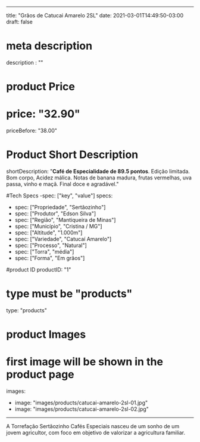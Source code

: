 
---
title: "Grãos de Catucai Amarelo 2SL"
date: 2021-03-01T14:49:50-03:00
draft: false

# meta description
description : ""

# product Price
# price: "32.90"
priceBefore: "38.00"

# Product Short Description
shortDescription: "**Café de Especialidade de 89.5 pontos**. Edição limitada. Bom corpo, Acidez málica. Notas de banana madura, frutas vermelhas, uva passa, vinho e maçã. Final doce e agradável."

#Tech Specs -spec: ["key", "value"]
specs:
  - spec: ["Propriedade", "Sertãozinho"]
  - spec: ["Produtor", "Edson Silva"]
  - spec: ["Região", "Mantiqueira de Minas"]
  - spec: ["Município", "Cristina / MG"]
  - spec: ["Altitude", "1.000m"]
  - spec: ["Variedade", "Catucaí Amarelo"]
  - spec: ["Processo", "Natural"]
  - spec: ["Torra", "média"]
  - spec: ["Forma", "Em grãos"]

#product ID
productID: "1"

# type must be "products"
type: "products"

# product Images
# first image will be shown in the product page
images:
  - image: "images/products/catucai-amarelo-2sl-01.jpg"
  - image: "images/products/catucai-amarelo-2sl-02.jpg"
---

A Torrefação Sertãozinho Cafés Especiais nasceu de um sonho de um jovem agricultor, com foco em objetivo de valorizar a agricultura familiar.
